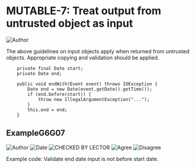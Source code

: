 # MUTABLE-7: Treat output from untrusted object as input
![Author](https://img.shields.io/badge/Author-Oracle-blue.svg)


The above guidelines on input objects apply when returned from untrusted objects. Appropriate copying and validation should be applied.

        private final Date start;
        private Date end;

        public void endWith(Event event) throws IOException {
            Date end = new Date(event.getDate().getTime());
            if (end.before(start)) {
                throw new IllegalArgumentException("...");
            }
            this.end = end;
        }

## ExampleG6G07
![Author](https://img.shields.io/badge/Author-Jürgen.Taverniers-blue.svg)
![Date](https://img.shields.io/badge/Date-20180114-lightgrey.svg)
![CHECKED BY LECTOR](https://img.shields.io/badge/CHECKED_BY_LECTOR-PENDING-orange.svg)
![Agree](https://img.shields.io/badge/AGREE-0-green.svg)
![Disagree](https://img.shields.io/badge/DISAGREE-0-red.svg)

Example code: Validate end date input is not before start date.